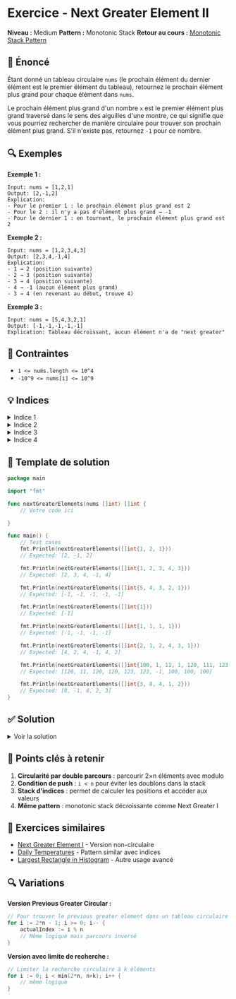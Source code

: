 # Exercice - Next Greater Element II

**Niveau :** Medium
**Pattern :** Monotonic Stack
**Retour au cours :** [Monotonic Stack Pattern](../../courses/04-stack-monotonic.md)

## 📝 Énoncé

Étant donné un tableau circulaire `nums` (le prochain élément du dernier élément est le premier élément du tableau), retournez le prochain élément plus grand pour chaque élément dans `nums`.

Le prochain élément plus grand d'un nombre `x` est le premier élément plus grand traversé dans le sens des aiguilles d'une montre, ce qui signifie que vous pourriez rechercher de manière circulaire pour trouver son prochain élément plus grand. S'il n'existe pas, retournez `-1` pour ce nombre.

## 🔍 Exemples

**Exemple 1 :**
```
Input: nums = [1,2,1]
Output: [2,-1,2]
Explication:
- Pour le premier 1 : le prochain élément plus grand est 2
- Pour le 2 : il n'y a pas d'élément plus grand → -1
- Pour le dernier 1 : en tournant, le prochain élément plus grand est 2
```

**Exemple 2 :**
```
Input: nums = [1,2,3,4,3]
Output: [2,3,4,-1,4]
Explication:
- 1 → 2 (position suivante)
- 2 → 3 (position suivante)
- 3 → 4 (position suivante)
- 4 → -1 (aucun élément plus grand)
- 3 → 4 (en revenant au début, trouve 4)
```

**Exemple 3 :**
```
Input: nums = [5,4,3,2,1]
Output: [-1,-1,-1,-1,-1]
Explication: Tableau décroissant, aucun élément n'a de "next greater"
```

## 🎯 Contraintes

- `1 <= nums.length <= 10^4`
- `-10^9 <= nums[i] <= 10^9`

## 💡 Indices

<details>
<summary>Indice 1</summary>

Pour un tableau circulaire, vous pouvez "simuler" la circularité en parcourant le tableau deux fois : `for i := 0; i < 2*n; i++`.

</details>

<details>
<summary>Indice 2</summary>

Utilisez `i % n` pour obtenir l'indice réel dans le tableau original lors du double parcours.

</details>

<details>
<summary>Indice 3</summary>

Utilisez une monotonic stack décroissante qui stocke les indices. Lors de la seconde iteration, ne push que si `i < n`.

</details>

<details>
<summary>Indice 4</summary>

Structure : stack d'indices + double parcours + condition `i < n` pour éviter les doublons dans la stack.

</details>

## 🔨 Template de solution

```go
package main

import "fmt"

func nextGreaterElements(nums []int) []int {
    // Votre code ici

}

func main() {
    // Test cases
    fmt.Println(nextGreaterElements([]int{1, 2, 1}))
    // Expected: [2, -1, 2]

    fmt.Println(nextGreaterElements([]int{1, 2, 3, 4, 3}))
    // Expected: [2, 3, 4, -1, 4]

    fmt.Println(nextGreaterElements([]int{5, 4, 3, 2, 1}))
    // Expected: [-1, -1, -1, -1, -1]

    fmt.Println(nextGreaterElements([]int{1}))
    // Expected: [-1]

    fmt.Println(nextGreaterElements([]int{1, 1, 1, 1}))
    // Expected: [-1, -1, -1, -1]

    fmt.Println(nextGreaterElements([]int{2, 1, 2, 4, 3, 1}))
    // Expected: [4, 2, 4, -1, 4, 2]

    fmt.Println(nextGreaterElements([]int{100, 1, 11, 1, 120, 111, 123, 1, -1, -100}))
    // Expected: [120, 11, 120, 120, 123, 123, -1, 100, 100, 100]

    fmt.Println(nextGreaterElements([]int{3, 8, 4, 1, 2}))
    // Expected: [8, -1, 8, 2, 3]
}
```

## ✅ Solution

<details>
<summary>Voir la solution</summary>

```go
func nextGreaterElements(nums []int) []int {
    n := len(nums)
    result := make([]int, n)
    // Initialiser à -1 (cas par défaut)
    for i := range result {
        result[i] = -1
    }

    stack := []int{} // Stack d'indices (monotonic décroissante)

    // Parcourir le tableau deux fois pour simuler la circularité
    for i := 0; i < 2*n; i++ {
        actualIndex := i % n // Indice réel dans nums

        // Pop tous les indices avec valeur plus petite
        for len(stack) > 0 && nums[stack[len(stack)-1]] < nums[actualIndex] {
            prevIndex := stack[len(stack)-1]
            stack = stack[:len(stack)-1]
            result[prevIndex] = nums[actualIndex]
        }

        // Push seulement lors de la première itération (i < n)
        // Évite les doublons dans la stack
        if i < n {
            stack = append(stack, actualIndex)
        }
    }

    return result
}
```

**Simulation détaillée pour `[1,2,1]` :**

```
n=3, résultat initial: [-1,-1,-1]

Première itération (i=0 à 2):
i=0, actualIndex=0, nums[0]=1: stack=[] → push 0 → stack=[0]
i=1, actualIndex=1, nums[1]=2: stack=[0], nums[0]=1<2
    → pop 0, result[0]=2 → push 1 → stack=[1]
i=2, actualIndex=2, nums[2]=1: stack=[1], nums[1]=2>1 → push 2 → stack=[1,2]

Après première itération: result=[2,-1,-1], stack=[1,2]

Deuxième itération (i=3 à 5):
i=3, actualIndex=0, nums[0]=1: stack=[1,2], nums[2]=1≥1 → pas de pop
i=4, actualIndex=1, nums[1]=2: stack=[1,2], nums[2]=1<2
    → pop 2, result[2]=2 → stack=[1]
i=5, actualIndex=2, nums[2]=1: stack=[1], nums[1]=2>1 → pas de pop

Résultat final: [2,-1,2]
```

**Simulation détaillée pour `[1,2,3,4,3]` :**

```
n=5, résultat initial: [-1,-1,-1,-1,-1]

Première itération:
i=0: nums[0]=1 → push 0 → stack=[0]
i=1: nums[1]=2 > nums[0]=1 → pop 0, result[0]=2 → push 1 → stack=[1]
i=2: nums[2]=3 > nums[1]=2 → pop 1, result[1]=3 → push 2 → stack=[2]
i=3: nums[3]=4 > nums[2]=3 → pop 2, result[2]=4 → push 3 → stack=[3]
i=4: nums[4]=3 < nums[3]=4 → push 4 → stack=[3,4]

Après première: result=[2,3,4,-1,-1], stack=[3,4]

Deuxième itération:
i=5: actualIndex=0, nums[0]=1 < nums[4]=3 → pas de changement
i=6: actualIndex=1, nums[1]=2 < nums[4]=3 → pas de changement
i=7: actualIndex=2, nums[2]=3 = nums[4]=3 → pas de changement
i=8: actualIndex=3, nums[3]=4 > nums[4]=3 → pop 4, result[4]=4 → stack=[3]
i=9: actualIndex=4, nums[4]=3 < nums[3]=4 → pas de changement

Résultat final: [2,3,4,-1,4]
```

**Explication de l'algorithme :**

1. **Double parcours** : simule la circularité en parcourant 2×n éléments
2. **Modulo pour l'indice** : `i % n` donne l'indice réel dans le tableau
3. **Stack d'indices** : maintient les positions des éléments en attente
4. **Condition push** : `i < n` évite de dupliquer les éléments dans la stack
5. **Monotonic décroissante** : pop quand `nums[stack_top] < nums[current]`

**Complexité :**
- Temps : O(n) - chaque élément est pushé et poppé au plus une fois
- Espace : O(n) - stack et tableau résultat

**Pourquoi ça marche :**
- Le double parcours garantit que chaque élément "voit" tous les éléments suivants dans un contexte circulaire
- La condition `i < n` pour push évite les éléments dupliqués dans la stack
- La stack maintient l'ordre des éléments non résolus

</details>

## 🎯 Points clés à retenir

1. **Circularité par double parcours** : parcourir 2×n éléments avec modulo
2. **Condition de push** : `i < n` pour éviter les doublons dans la stack
3. **Stack d'indices** : permet de calculer les positions et accéder aux valeurs
4. **Même pattern** : monotonic stack décroissante comme Next Greater I

## 🚀 Exercices similaires

- [Next Greater Element I](../easy/next-greater-i.md) - Version non-circulaire
- [Daily Temperatures](./daily-temperatures.md) - Pattern similar avec indices
- [Largest Rectangle in Histogram](./largest-rectangle.md) - Autre usage avancé

## 🔍 Variations

**Version Previous Greater Circular :**
```go
// Pour trouver le previous greater element dans un tableau circulaire
for i := 2*n - 1; i >= 0; i-- {
    actualIndex := i % n
    // Même logique mais parcours inversé
}
```

**Version avec limite de recherche :**
```go
// Limiter la recherche circulaire à k éléments
for i := 0; i < min(2*n, n+k); i++ {
    // même logique
}
```